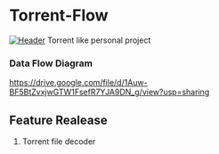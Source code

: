 # Torrent-Flow
<!--
[![Header](https://www.creative-tim.com/blog/content/images/size/w1140/2021/08/rebranding-post--1-.jpg "Header")](https://www.creative-tim.com/)

![Screenshot 2025-03-16 130854](https://github.com/user-attachments/assets/6ab2bf73-9a77-43df-879a-a8e2d8aaf160)
-->

[![Header](https://github.com/user-attachments/assets/6ab2bf73-9a77-43df-879a-a8e2d8aaf160 "Header")](https://www.creative-tim.com/)
Torrent like personal project

### Data Flow Diagram
https://drive.google.com/file/d/1Auw-BF5BtZvxjwGTW1FsefR7YJA9DN_g/view?usp=sharing

## Feature Realease
1. Torrent file decoder
